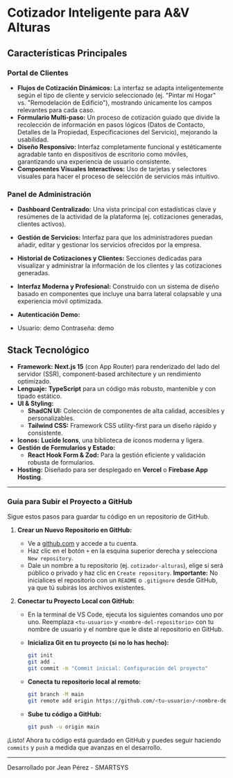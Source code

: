 
# Cotizador Inteligente para A&V Alturas

## Características Principales

### Portal de Clientes
- **Flujos de Cotización Dinámicos:** La interfaz se adapta inteligentemente según el tipo de cliente y servicio seleccionado (ej. "Pintar mi Hogar" vs. "Remodelación de Edificio"), mostrando únicamente los campos relevantes para cada caso.
- **Formulario Multi-paso:** Un proceso de cotización guiado que divide la recolección de información en pasos lógicos (Datos de Contacto, Detalles de la Propiedad, Especificaciones del Servicio), mejorando la usabilidad.
- **Diseño Responsivo:** Interfaz completamente funcional y estéticamente agradable tanto en dispositivos de escritorio como móviles, garantizando una experiencia de usuario consistente.
- **Componentes Visuales Interactivos:** Uso de tarjetas y selectores visuales para hacer el proceso de selección de servicios más intuitivo.

### Panel de Administración
- **Dashboard Centralizado:** Una vista principal con estadísticas clave y resúmenes de la actividad de la plataforma (ej. cotizaciones generadas, clientes activos).
- **Gestión de Servicios:** Interfaz para que los administradores puedan añadir, editar y gestionar los servicios ofrecidos por la empresa.
- **Historial de Cotizaciones y Clientes:** Secciones dedicadas para visualizar y administrar la información de los clientes y las cotizaciones generadas.
- **Interfaz Moderna y Profesional:** Construido con un sistema de diseño basado en componentes que incluye una barra lateral colapsable y una experiencia móvil optimizada.
- **Autenticación Demo:** 

- Usuario: demo Contraseña: demo

## Stack Tecnológico

- **Framework:** **Next.js 15** (con App Router) para renderizado del lado del servidor (SSR), component-based architecture y un rendimiento optimizado.
- **Lenguaje:** **TypeScript** para un código más robusto, mantenible y con tipado estático.
- **UI & Styling:**
  - **ShadCN UI:** Colección de componentes de alta calidad, accesibles y personalizables.
  - **Tailwind CSS:** Framework CSS utility-first para un diseño rápido y consistente.
- **Iconos:** **Lucide Icons**, una biblioteca de íconos moderna y ligera.
- **Gestión de Formularios y Estado:**
  - **React Hook Form & Zod:** Para la gestión eficiente y validación robusta de formularios.
- **Hosting:** Diseñado para ser desplegado en **Vercel** o **Firebase App Hosting**.

---

### Guía para Subir el Proyecto a GitHub

Sigue estos pasos para guardar tu código en un repositorio de GitHub.

1.  **Crear un Nuevo Repositorio en GitHub:**
    *   Ve a [github.com](https://github.com) y accede a tu cuenta.
    *   Haz clic en el botón `+` en la esquina superior derecha y selecciona `New repository`.
    *   Dale un nombre a tu repositorio (ej. `cotizador-alturas`), elige si será público o privado y haz clic en `Create repository`. **Importante:** No inicialices el repositorio con un `README` o `.gitignore` desde GitHub, ya que tú subirás los archivos existentes.

2.  **Conectar tu Proyecto Local con GitHub:**
    *   En la terminal de VS Code, ejecuta los siguientes comandos uno por uno. Reemplaza `<tu-usuario>` y `<nombre-del-repositorio>` con tu nombre de usuario y el nombre que le diste al repositorio en GitHub.

    *   **Inicializa Git en tu proyecto (si no lo has hecho):**
        ```bash
        git init
        git add .
        git commit -m "Commit inicial: Configuración del proyecto"
        ```

    *   **Conecta tu repositorio local al remoto:**
        ```bash
        git branch -M main
        git remote add origin https://github.com/<tu-usuario>/<nombre-del-repositorio>.git
        ```

    *   **Sube tu código a GitHub:**
        ```bash
        git push -u origin main
        ```

¡Listo! Ahora tu código está guardado en GitHub y puedes seguir haciendo `commits` y `push` a medida que avanzas en el desarrollo.

---

Desarrollado por Jean Pérez - SMARTSYS
